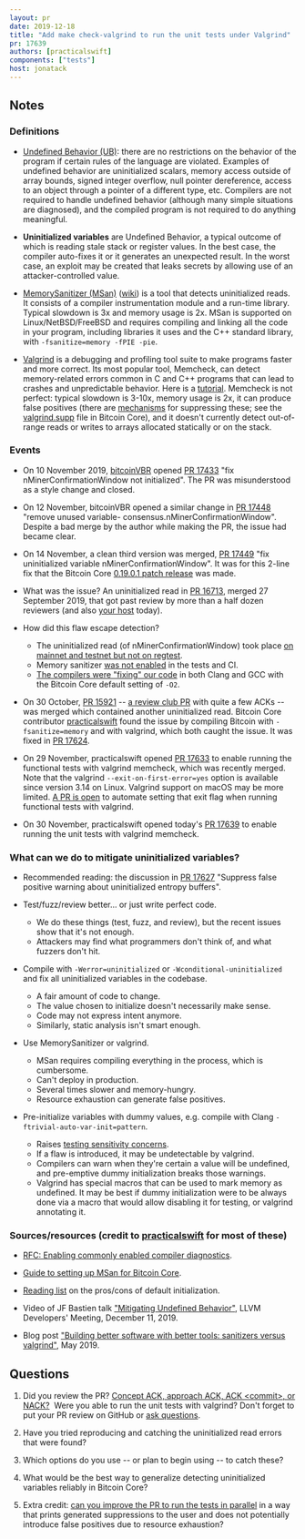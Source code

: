 ```yaml
---
layout: pr
date: 2019-12-18
title: "Add make check-valgrind to run the unit tests under Valgrind"
pr: 17639
authors: [practicalswift]
components: ["tests"]
host: jonatack
---
```


## Notes

### Definitions

- [Undefined Behavior (UB)](https://en.cppreference.com/w/cpp/language/ub):
  there are no restrictions on the behavior of the program if certain rules of
  the language are violated. Examples of undefined behavior are uninitialized
  scalars, memory access outside of array bounds, signed integer overflow, null
  pointer dereference, access to an object through a pointer of a different
  type, etc. Compilers are not required to handle undefined behavior (although
  many simple situations are diagnosed), and the compiled program is not
  required to do anything meaningful.

- **Uninitialized variables** are Undefined Behavior, a typical outcome of which
  is reading stale stack or register values. In the best case, the compiler
  auto-fixes it or it generates an unexpected result. In the worst case, an
  exploit may be created that leaks secrets by allowing use of an
  attacker-controlled value.

- [MemorySanitizer (MSan)](https://clang.llvm.org/docs/MemorySanitizer.html)
  ([wiki](https://github.com/google/sanitizers/wiki/MemorySanitizer)) is a tool
  that detects uninitialized reads. It consists of a compiler instrumentation
  module and a run-time library. Typical slowdown is 3x and memory usage is
  2x. MSan is supported on Linux/NetBSD/FreeBSD and requires compiling and
  linking all the code in your program, including libraries it uses and the C++
  standard library, with `-fsanitize=memory -fPIE -pie`.

- [Valgrind](http://valgrind.org/) is a debugging and profiling tool suite to
  make programs faster and more correct. Its most popular tool, Memcheck, can
  detect memory-related errors common in C and C++ programs that can lead to
  crashes and unpredictable behavior. Here is a
  [tutorial](https://www.cprogramming.com/debugging/valgrind.html). Memcheck is
  not perfect: typical slowdown is 3-10x, memory usage is 2x, it can produce
  false positives (there are
  [mechanisms](http://valgrind.org/docs/manual/manual-core.html#manual-core.suppress)
  for suppressing these; see the
  [valgrind.supp](https://github.com/bitcoin/bitcoin/blob/0.19/contrib/valgrind.supp)
  file in Bitcoin Core), and it doesn't currently detect out-of-range reads or
  writes to arrays allocated statically or on the stack.

### Events

- On 10 November 2019, [bitcoinVBR](https://github.com/bitcoinVBR) opened [PR
17433](https://github.com/bitcoin/bitcoin/pull/17433) "fix
nMinerConfirmationWindow not initialized". The PR was misunderstood as a style
change and closed.

- On 12 November, bitcoinVBR opened a similar change in [PR
17448](https://github.com/bitcoin/bitcoin/pull/17448) "remove unused variable-
consensus.nMinerConfirmationWindow". Despite a bad merge by the author while
making the PR, the issue had became clear.

- On 14 November, a clean third version was merged, [PR
17449](https://github.com/bitcoin/bitcoin/pull/17449) "fix uninitialized
variable nMinerConfirmationWindow". It was for this 2-line fix that the Bitcoin
Core [0.19.0.1 patch release](https://github.com/bitcoin/bitcoin/commits/0.19)
was made.

- What was the issue? An uninitialized read in [PR
16713](https://github.com/bitcoin/bitcoin/pull/16713), merged 27 September 2019,
that got past review by more than a half dozen reviewers (and also [your
host](https://github.com/bitcoin/bitcoin/pull/16713#pullrequestreview-291029801)
today).

- How did this flaw escape detection?
  - The uninitialized read (of nMinerConfirmationWindow) took place [on mainnet
and testnet but not on
regtest](https://github.com/bitcoin/bitcoin/pull/17449#issuecomment-552843096).
  - Memory sanitizer [was not
enabled](https://github.com/bitcoin/bitcoin/pull/17449#issuecomment-552889851)
in the tests and CI.
  - [The compilers were "fixing" our
code](https://github.com/bitcoin/bitcoin/pull/17449#issuecomment-552901592) in
both Clang and GCC with the Bitcoin Core default setting of `-O2`.

- On 30 October, [PR 15921](https://github.com/bitcoin/bitcoin/pull/15921) -- [a
 review club PR](https://bitcoincore.reviews/15921.html) with quite a few ACKs -- was
 merged which contained another uninitialized read. Bitcoin Core contributor
 [practicalswift](https://github.com/practicalswift) found the issue by
 compiling Bitcoin with `-fsanitize=memory` and with valgrind, which both caught
 the issue. It was fixed in [PR
 17624](https://github.com/bitcoin/bitcoin/pull/17624).

- On 29 November, practicalswift opened [PR
17633](https://github.com/bitcoin/bitcoin/pull/17633) to enable running the
functional tests with valgrind memcheck, which was recently merged. Note that
the valgrind `--exit-on-first-error=yes` option is available since version 3.14
on Linux. Valgrind support on macOS may be more limited. [A PR is
open](https://github.com/bitcoin/bitcoin/pull/17732) to automate setting that
exit flag when running functional tests with valgrind.

- On 30 November, practicalswift opened today's [PR
17639](https://github.com/bitcoin/bitcoin/pull/17639) to enable running the unit
tests with valgrind memcheck.

### What can we do to mitigate uninitialized variables?

- Recommended reading: the discussion in [PR
  17627](https://github.com/bitcoin/bitcoin/pull/17627) "Suppress false positive
  warning about uninitialized entropy buffers".

- Test/fuzz/review better... or just write perfect code.
  - We do these things (test, fuzz, and review), but the recent issues show that
    it's not enough.
  - Attackers may find what programmers don't think of, and what fuzzers don't
    hit.

- Compile with `-Werror=uninitialized` or `-Wconditional-uninitialized` and fix
  all uninitialized variables in the codebase.
  - A fair amount of code to change.
  - The value chosen to initialize doesn't necessarily make sense.
  - Code may not express intent anymore.
  - Similarly, static analysis isn't smart enough.

- Use MemorySanitizer or valgrind.
  - MSan requires compiling everything in the process, which is cumbersome.
  - Can't deploy in production.
  - Several times slower and memory-hungry.
  - Resource exhaustion can generate false positives.

- Pre-initialize variables with dummy values, e.g. compile with Clang `-ftrivial-auto-var-init=pattern`.
  - Raises [testing sensitivity
  concerns](https://github.com/bitcoin/bitcoin/pull/17627#issuecomment-562387426).
  - If a flaw is introduced, it may be undetectable by valgrind.
  - Compilers can warn when they're certain a value will be
    undefined, and pre-emptive dummy initialization breaks those warnings.
  - Valgrind has special macros that can be used to mark memory as undefined. It
    may be best if dummy initialization were to be always done via a macro that
    would allow disabling it for testing, or valgrind annotating it.

### Sources/resources (credit to [practicalswift](https://github.com/practicalswift) for most of these)

- [RFC: Enabling commonly enabled compiler
  diagnostics](https://github.com/bitcoin/bitcoin/issues/17344).

- [Guide to setting up MSan for Bitcoin
  Core](https://github.com/bitcoin/bitcoin/issues/17620#issuecomment-559156227).

- [Reading
  list](https://github.com/bitcoin/bitcoin/pull/17627#issuecomment-559436518) on
  the pros/cons of default initialization.

- Video of JF Bastien talk ["Mitigating Undefined
  Behavior"](https://www.youtube.com/watch?v=I-XUHPimq3o), LLVM Developers'
  Meeting, December 11, 2019.

- Blog post ["Building better software with better tools: sanitizers versus
  valgrind"](https://lemire.me/blog/2019/05/16/building-better-software-with-better-tools-sanitizers-versus-valgrind/),
  May 2019.

## Questions

1. Did you review the PR? [Concept ACK, approach ACK, ACK \<commit\>, or
  NACK?](https://github.com/jonatack/bitcoin-development/blob/master/how-to-review-bitcoin-core-prs.md#peer-review)&nbsp;
  Were you able to run the unit tests with valgrind? Don't forget to put your PR
  review on GitHub or [ask
  questions](https://github.com/jonatack/bitcoin-development/blob/master/how-to-review-bitcoin-core-prs.md#ask-questions).

2. Have you tried reproducing and catching the uninitialized read errors that
   were found?

3. Which options do you use -- or plan to begin using -- to catch these?

4. What would be the best way to generalize detecting uninitialized variables
   reliably in Bitcoin Core?

5. Extra credit: [can you improve the PR to run the tests in
   parallel](https://github.com/bitcoin/bitcoin/pull/17639#discussion_r354206723)
   in a way that prints generated suppressions to the user and does not
   potentially introduce false positives due to resource exhaustion?
